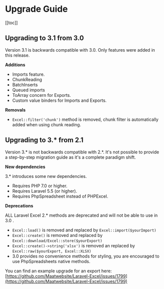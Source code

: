 # Upgrade Guide

[[toc]]

## Upgrading to 3.1 from 3.0

Version 3.1 is backwards compatible with 3.0. Only features were added in this release.

__Additions__

* Imports feature.
* ChunkReading
* BatchInserts
* Queued imports
* ToArray concern for Exports.
* Custom value binders for Imports and Exports.

__Removals__

* `Excel::filter('chunk')` method is removed, chunk filter is automatically added when using chunk reading.

## Upgrading to 3.* from 2.1

Version 3.* is not backwards compatible with 2.*. It's not possible to provide a step-by-step migration guide as it's a complete paradigm shift.

__New dependencies__

3.* introduces some new dependencies.

* Requires PHP 7.0 or higher.
* Requires Laravel 5.5 (or higher).
* Requires PhpSpreadsheet instead of PHPExcel.

__Deprecations__

ALL Laravel Excel 2.* methods are deprecated and will not be able to use in 3.0 . 

- `Excel::load()` is removed and replaced by `Excel::import($yourImport)`
- `Excel::create()` is removed and replaced by `Excel::download/Excel::store($yourExport)`
- `Excel::create()->string('xlsx')` is removed an replaced by `Excel::raw($yourExport, Excel::XLSX)`
- 3.0 provides no convenience methods for styling, you are encouraged to use PhpSpreadsheets native methods.

You can find an example upgrade for an export here: [https://github.com/Maatwebsite/Laravel-Excel/issues/1799](https://github.com/Maatwebsite/Laravel-Excel/issues/1799)
